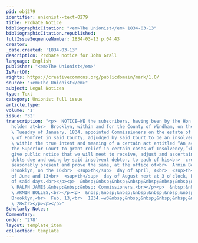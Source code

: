 ```yaml
---
pid: obj279
identifier: unionist--text-0279
title: Probate Notice
bibliographicCitation: "<em>The Unionist</em> 1834-03-13"
bibliographicCitation.republished: 
fullIssueSequenceNumber: 1834-03-13 p.04.43
creator: 
_date.created: '1834-03-13'
description: Probate notice for John Grall
language: English
publisher: "<em>The Unionist</em>"
IsPartOf: 
rights: https://creativecommons.org/publicdomain/mark/1.0/
source: "<em>The Unionist</em>"
subject: Legal Notices
type: Text
category: Unionist full issue
article.type: 
volume: '1'
issue: '32'
transcription: "<p>  NOTICE—WE the subscribers, having been by the Hon. Superior Court,
  holden at<br>  Brooklyn, within and for the County of Windham, on the 4<br>  <sup>th</sup>
  \ Tuesday of January, 1834, appointed Commissioners on the estate of JOHN GRALL,<br>
  \ of Pomfret in said County, adjudged by said Court to be an insolvent debtor,<br>
  \ within the true intent and meaning of a certain act entitled “An act to<br>  authorize
  the Superior Court to grant relief in certain cases of Insolvency,”<br>  hereby
  give public notice that we will meet to receive, adjust and ascertain<br>  the several
  debts due and owing by said insolvent debtor, to each of his<br>  creditors as shall
  seasonably present and prove the same, at the office of<br>  Armin Bolles in said
  Brooklyn, on the 16<br>  <sup>th</sup>  day of April, 4<br>  <sup>th</sup>  day
  of June and 13<br>  <sup>th</sup>  day of August next at 3 o’clock, P. M., on each
  of said days.<br></p><p>  &nbsp;&nbsp;&nbsp;&nbsp;&nbsp;&nbsp;&nbsp;&nbsp;&nbsp;&nbsp;&nbsp;&nbsp;&nbsp;&nbsp;&nbsp;&nbsp;&nbsp;&nbsp;&nbsp;&nbsp;&nbsp;&nbsp;&nbsp;<br>
  \ RALPH JAMES,&nbsp;&nbsp;&nbsp; Commissioners.<br></p><p>  &nbsp;&nbsp;&nbsp;&nbsp;&nbsp;&nbsp;&nbsp;&nbsp;&nbsp;&nbsp;&nbsp;&nbsp;&nbsp;&nbsp;&nbsp;&nbsp;&nbsp;&nbsp;&nbsp;&nbsp;&nbsp;&nbsp;&nbsp;<br>
  \ ARMIN BOLLES,<br></p><p>  &nbsp;&nbsp;&nbsp;&nbsp;&nbsp;&nbsp;&nbsp;&nbsp;&nbsp;&nbsp;&nbsp;
  Brooklyn,<br>  Feb. 13,<br>  1834.—w3&nbsp;&nbsp;&nbsp;&nbsp;&nbsp;&nbsp;&nbsp;&nbsp;&nbsp;&nbsp;&nbsp;&nbsp;&nbsp;&nbsp;&nbsp;&nbsp;&nbsp;&nbsp;&nbsp;&nbsp;&nbsp;&nbsp;&nbsp;&nbsp;&nbsp;&nbsp;&nbsp;&nbsp;&nbsp;&nbsp;&nbsp;&nbsp;&nbsp;&nbsp;&nbsp;&nbsp;&nbsp;&nbsp;&nbsp;&nbsp;&nbsp;&nbsp;&nbsp;&nbsp;&nbsp;&nbsp;&nbsp;<br>
  \ 28<br></p><p></p>"
Scholarly Notes: 
Commentary: 
order: '278'
layout: template_item
collection: template
---
```

